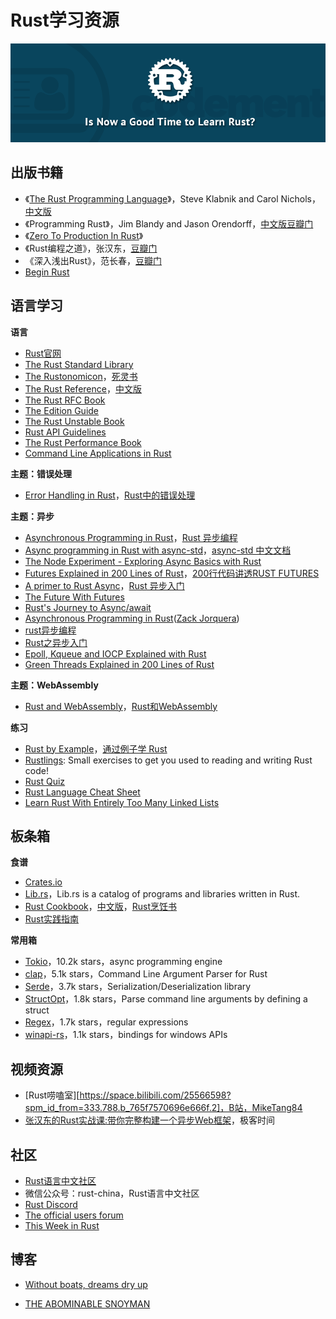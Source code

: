 # Rust学习资源

![](img/learn_rust_now.png)

## 出版书籍

- 《[The Rust Programming Language](https://doc.rust-lang.org/stable/book/#the-rust-programming-language)》，Steve Klabnik and Carol Nichols，[中文版](https://kaisery.github.io/trpl-zh-cn/)
- 《Programming Rust》，Jim Blandy and Jason Orendorff，[中文版豆瓣门](https://book.douban.com/subject/35217097/)
- 《[Zero To Production In Rust](https://www.zero2prod.com/)》
- 《Rust编程之道》，张汉东，[豆瓣门](https://book.douban.com/subject/30418895/)
- 《深入浅出Rust》，范长春，[豆瓣门](https://book.douban.com/subject/30312231/) 
- [Begin Rust](https://www.beginrust.com/sample/beginrust.html)

## 语言学习

**语言**

- [Rust官网](https://www.rust-lang.org/zh-CN/)
- [The Rust Standard Library](https://doc.rust-lang.org/std/index.html)
- [The Rustonomicon](https://doc.rust-lang.org/nomicon/)，[死灵书](http://120.78.128.153/rustonomicon/)
- [The Rust Reference](https://doc.rust-lang.org/stable/reference/)，[中文版](https://minstrel1977.gitee.io/rust-reference/)
- [The Rust RFC Book](https://rust-lang.github.io/rfcs/)
- [The Edition Guide](https://doc.rust-lang.org/nightly/edition-guide/)
- [The Rust Unstable Book](https://doc.rust-lang.org/beta/unstable-book/)
- [Rust API Guidelines](https://link.zhihu.com/?target=https%3A//rust-lang.github.io/api-guidelines/about.html) 
- [The Rust Performance Book](https://nnethercote.github.io/perf-book/) 
- [Command Line Applications in Rust](https://rust-cli.github.io/book/index.html) 

**主题：错误处理**

- [Error Handling in Rust](https://blog.burntsushi.net/rust-error-handling)，[Rust中的错误处理](https://www.oschina.net/translate/rust-error-handling)

**主题：异步**

- [Asynchronous Programming in Rust](https://rust-lang.github.io/async-book/)，[Rust 异步编程](http://tutzip.com/tut/rust-async-cn/)
- [Async programming in Rust with async-std](https://book.async.rs/)，[async-std 中文文档](https://learnku.com/docs/rust-async-std/) 
- [The Node Experiment - Exploring Async Basics with Rust](https://cfsamson.github.io/book-exploring-async-basics/)
- [Futures Explained in 200 Lines of Rust](https://cfsamson.github.io/books-futures-explained/introduction.html)，[200行代码讲透RUST FUTURES](https://stevenbai.top/rust/futures_explained_in_200_lines_of_rust/)
- [A primer to Rust Async](https://omarabid.com/async-rust)，[Rust 异步入门](https://rustcc.cn/article?id=0117ce5f-2c89-49bf-8b06-82bf66acf936)
- [The Future With Futures](https://asquera.de/blog/2017-03-01/the-future-with-futures/)
- [Rust's Journey to Async/await](https://www.infoq.com/presentations/rust-2019/) 
- [Asynchronous Programming in Rust](https://www.section.io/engineering-education/asynchronous-programming-in-rust/)([Zack Jorquera](https://www.section.io/engineering-education/authors/zack-jorquera/))
- [rust异步编程](https://www.rectcircle.cn/posts/rust%E5%BC%82%E6%AD%A5%E7%BC%96%E7%A8%8B/)
- [Rust之异步入门](https://juejin.cn/post/6875948465055072263) 
- [Epoll, Kqueue and IOCP Explained with Rust](https://cfsamsonbooks.gitbook.io/epoll-kqueue-iocp-explained/)
- [Green Threads Explained in 200 Lines of Rust](https://cfsamson.gitbook.io/green-threads-explained-in-200-lines-of-rust/)

**主题：WebAssembly**

- [Rust and WebAssembly](https://rustwasm.github.io/docs/book/)，[Rust和WebAssembly](http://tutzip.com/tut/rustwasm/)

**练习**

- [Rust by Example](https://doc.rust-lang.org/rust-by-example/#rust-by-example)，[通过例子学 Rust](https://rustwiki.org/zh-CN/rust-by-example/)
- [Rustlings](https://github.com/rust-lang/rustlings): Small exercises to get you used to reading and writing Rust code!
- [Rust Quiz](https://dtolnay.github.io/rust-quiz/1)
- [Rust Language Cheat Sheet](https://cheats.rs/)
- [Learn Rust With Entirely Too Many Linked Lists](https://rust-unofficial.github.io/too-many-lists/)

## 板条箱

**食谱**

- [Crates.io](https://crates.io/)
- [Lib.rs](https://lib.rs/)，Lib.rs is a catalog of programs and libraries written in Rust.
- [Rust Cookbook](https://rust-lang-nursery.github.io/rust-cookbook/)，[中文版](https://rust-cookbook.budshome.com/)，[Rust烹饪书](http://llever.com/rust-cookbook-zh/) 
- [Rust实践指南](https://rust-guide.budshome.com/)

**常用箱**

- [Tokio](https://github.com/tokio-rs/tokio)，10.2k stars，async programming engine
- [clap](https://github.com/clap-rs/clap)，5.1k stars，Command Line Argument Parser for Rust
- [Serde](https://github.com/serde-rs/serde)，3.7k stars，Serialization/Deserialization library
- [StructOpt](https://github.com/TeXitoi/structopt)，1.8k stars，Parse command line arguments by defining a struct
- [Regex](https://github.com/rust-lang/regex)，1.7k stars，regular expressions
- [winapi-rs](https://github.com/retep998/winapi-rs)，1.1k stars，bindings for windows APIs

## 视频资源

- [Rust唠嗑室][https://space.bilibili.com/25566598?spm_id_from=333.788.b_765f7570696e666f.2]，B站，MikeTang84
- [张汉东的Rust实战课:带你完整构建一个异步Web框架](https://time.geekbang.org/course/intro/100060601)，极客时间

## 社区

- [Rust语言中文社区](https://rustcc.cn/)
- 微信公众号：rust-china，Rust语言中文社区
- [Rust Discord](https://discord.com/channels/442252698964721669/616119515113062421)
- [The official users forum](https://users.rust-lang.org/)
- [This Week in Rust](https://this-week-in-rust.org/)

## 博客

- [Without boats, dreams dry up](https://without.boats/)

- [THE ABOMINABLE SNOYMAN](https://www.snoyman.com/)